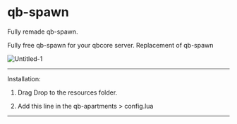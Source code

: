 # qb-spawn
Fully remade qb-spawn. 

Fully free qb-spawn for your qbcore server. Replacement of qb-spawn

![Untitled-1](https://github.com/QBCoreStore/qb-spawn/assets/68699717/877a4150-08f4-4207-a58c-9356ca058c83)

----------------------------------------------------------------------------------------------------------------------

Installation: 

1. Drag Drop to the resources folder.

2. Add this line in the qb-apartments > config.lua
----------------------------------------------------------------------------------------------------------------------

